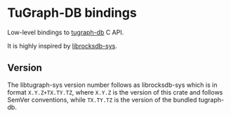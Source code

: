 # TuGraph-DB bindings
Low-level bindings to [tugraph-db] C API.

It is highly inspired by [librocksdb-sys].

## Version
The libtugraph-sys version number follows as librocksdb-sys which is in format `X.Y.Z+TX.TY.TZ`, where
`X.Y.Z` is the version of this crate and follows SemVer conventions, while `TX.TY.TZ` is the version of the
bundled tugraph-db. 


[tugraph-db]: https://github.com/TuGraph-family/tugraph-db
[librocksdb-sys]: https://crates.io/crates/librocksdb-sys